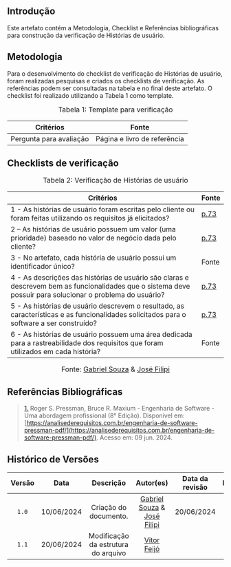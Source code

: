 ## Introdução

Este artefato contém a Metodologia, Checklist e Referências bibliográficas para construção da verificação de Histórias de usuário. 

## Metodologia

Para o desenvolvimento do checklist de verificação de Histórias de usuário, foram realizadas pesquisas e criados os checklists de verificação. As referências podem ser consultadas na tabela e no final deste artefato. O checklist foi realizado utilizando a Tabela 1 como template.

<font size="3"><p style="text-align: center">Tabela 1: Template para verificação</p></font>

<center>

Critérios | Fonte
--|--
Pergunta para avaliação| Página e livro de referência

</center>

## Checklists de verificação

<font size="3"><p style="text-align: center">Tabela 2: Verificação de Histórias de usuário</p></font>

Critérios  | Fonte
--------- | ------ 
1 - As histórias de usuário foram escritas pelo cliente ou foram feitas utilizando os requisitos já elicitados? |  <a id="TEC5" href="#RP5">p.73</a>
2 – As histórias de usuário possuem um valor (uma prioridade) baseado no valor de negócio dada pelo cliente? | <a id="TEC5" href="#RP5">p.73</a>
3 - No artefato, cada história de usuário possui um identificador único? | Fonte
4 - As descrições das histórias de usuário são claras e descrevem bem as funcionalidades que o sistema deve possuir para solucionar o problema do usuário? |  <a id="TEC5" href="#RP5">p.73</a>
5 - As histórias de usuário descrevem o resultado, as características e as funcionalidades solicitados para o software a ser construído? |  <a id="TEC5" href="#RP5">p.73</a>
6 - As histórias de usuário possuem uma área dedicada para a rastreabilidade dos requisitos que foram utilizados em cada história? |  Fonte

<font size="3"><p style="text-align: center">Fonte: [Gabriel Souza](https://github.com/GabrielMS00) & [José Filipi](https://github.com/JoseFilipi)</p></font>

## Referências Bibliográficas

> <a id="RP4" href="#TEC5">1.</a> Roger S. Pressman, Bruce R. Maxium - Engenharia de Software - Uma abordagem profissional (8° Edição). Disponível em: [https://analisederequisitos.com.br/engenharia-de-software-pressman-pdf/](https://analisederequisitos.com.br/engenharia-de-software-pressman-pdf/). Acesso em: 09 jun. 2024.



## Histórico de Versões

| Versão | Data | Descrição | Autor(es) | Data da revisão | Revisor(es) |
| :--: | :--: | :--: | :--: | :--: | :--: |
|`1.0` | 10/06/2024 | Criação do documento. |[Gabriel Souza](https://github.com/GabrielMS00) & [José Filipi](https://github.com/JoseFilipi)| 20/06/2024 |[Vitor Feijó](https://github.com/vitorfleonardo) |   
|`1.1` | 20/06/2024 | Modificação da estrutura do arquivo |[Vitor Feijó](https://github.com/vitorfleonardo) | |